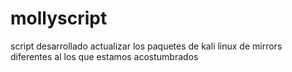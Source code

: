 # mollyscript
script desarrollado actualizar los paquetes de kali linux de mirrors diferentes al los que estamos acostumbrados
